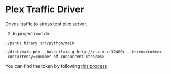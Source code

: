 # Plex Traffic Driver
Drives traffic to stress test plex server.


2. In project root dir:

  `./pants binary src/python/main`
  
  `./dist/main.pex --baseurl=<e.g http://x.x.x.x:32400> --token=<token> --concurrency=<number of concurrent streams>`

   You can find the token by following [this process](https://support.plex.tv/hc/en-us/articles/204059436-Finding-your-account-token-X-Plex-Token)
